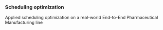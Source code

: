 ### Scheduling optimization 

Applied scheduling optimization on a real-world End-to-End Pharmaceutical Manufacturing line
